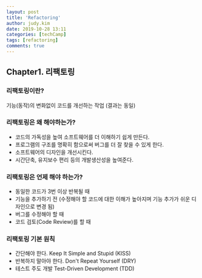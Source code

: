 ```yaml
---
layout: post
title: 'Refactoring'
author: judy.kim
date: 2019-10-28 13:11
categories: [techCamp]
tags: [refactoring]
comments: true
---
```


## Chapter1. 리팩토링

### 리팩토링이란?
기능(동작)의 변화없이 코드를 개선하는 작업 (결과는 동일)

### 리팩토링은 왜 해야하는가?
- 코드의 가독성을 높여 소프트웨어를 더 이해하기 쉽게 만든다.
- 프로그램의 구조를 명확히 함으로써 버그를 더 잘 찾을 수 있게 한다.
- 소프트웨어의 디자인을 개선시킨다.
- 시간단축, 유지보수 편리 등의 개발생산성을 높여준다.

### 리팩토링은 언제 해야 하는가?
- 동일한 코드가 3번 이상 반복될 때
- 기능을 추가하기 전 (수정해야 할 코드에 대한 이해가 높아지며 기능 추가가 쉬운 디자인으로 변경 됨)
- 버그를 수정해야 할 때
- 코드 검토(Code Review)를 할 때

### 리팩토링 기본 원칙
- 간단해야 한다. Keep It Simple and Stupid (KISS)
- 반복하지 말아야 한다. Don't Repeat Yourself (DRY)
- 테스트 주도 개발 Test-Driven Development (TDD)


